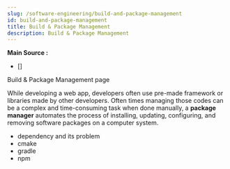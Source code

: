 ```yaml
---
slug: /software-engineering/build-and-package-management
id: build-and-package-management
title: Build & Package Management
description: Build & Package Management
---
```


**Main Source :**

- []

Build & Package Management page

While developing a web app, developers often use pre-made framework or libraries made by other developers. Often times managing those codes can be a complex and time-consuming task when done manually, a **package manager** automates the process of installing, updating, configuring, and removing software packages on a computer system.

- dependency and its problem
- cmake
- gradle
- npm
